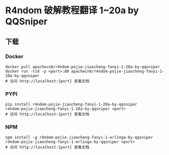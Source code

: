 # R4ndom 破解教程翻译 1~20a by QQSniper

## 下载

### Docker

```
docker pull apachecn0/r4ndom-pojie-jiaocheng-fanyi-1-20a-by-qqsniper
docker run -tid -p <port>:80 apachecn0/r4ndom-pojie-jiaocheng-fanyi-1-20a-by-qqsniper
# 访问 http://localhost:{port} 查看文档
```

### PYPI

```
pip install r4ndom-pojie-jiaocheng-fanyi-1-20a-by-qqsniper
r4ndom-pojie-jiaocheng-fanyi-1-20a-by-qqsniper <port>
# 访问 http://localhost:{port} 查看文档
```

### NPM

```
npm install -g r4ndom-pojie-jiaocheng-fanyi-1-erlinga-by-qqsniper
r4ndom-pojie-jiaocheng-fanyi-1-erlinga-by-qqsniper <port>
# 访问 http://localhost:{port} 查看文档
```